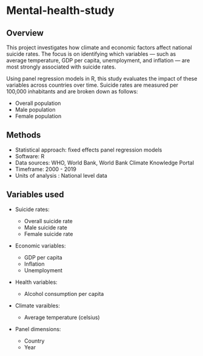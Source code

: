# Mental-health-study
## Overview
This project investigates how climate and economic factors affect national suicide rates. The focus is on identifying which variables — such as average temperature, GDP per capita, unemployment, and inflation — are most strongly associated with suicide rates.

Using panel regression models in R, this study evaluates the impact of these variables across countries over time. Suicide rates are measured per 100,000 inhabitants and are broken down as follows:

- Overall population
- Male population
- Female population

## Methods
- Statistical approach: fixed effects panel regression models
- Software: R
- Data sources: WHO, World Bank, World Bank Climate Knowledge Portal
- Timeframe: 2000 - 2019
- Units of analysis : National level data

## Variables used

- Suicide rates:
  - Overall suicide rate
  - Male suicide rate
  - Female suicide rate

- Economic variables:
  - GDP per capita
  - Inflation
  - Unemployment

- Health variables:
  - Alcohol consumption per capita

- Climate varaibles:
  - Average temperature (celsius)

- Panel dimensions:
  - Country
  - Year
 
